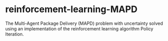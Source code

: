 # reinforcement-learning-MAPD
The Multi-Agent Package Delivery (MAPD) problem with uncertainty solved using an implementation of the reinforcement learning algorithm Policy Iteration. 
